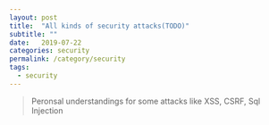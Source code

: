 ```yaml
---
layout: post
title:  "All kinds of security attacks(TODO)"
subtitle: ""
date:   2019-07-22
categories: security
permalink: /category/security
tags:
  - security
---
```


> Peronsal understandings for some attacks like XSS, CSRF, Sql Injection